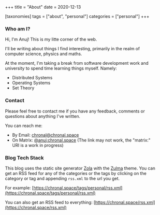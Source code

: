 +++
title = "About"
date = 2020-12-13

[taxonomies]
tags = ["about", "personal"]
categories = ["personal"]
+++

### Who am I?
Hi, I'm Anuj! This is my litte corner of the web.

I'll be writing about things I find interesting, primarily in the realm of computer science, physics and maths.

At the moment, I'm taking a break from software development work and university to spend time learning things myself. Namely:
- Distributed Systems
- Operating Systems
- Set Theory

### Contact
Please feel free to contact me if you have any feedback, comments or questions about anything I've written.

You can reach me:
- By Email: [chronal@chronal.space](mailto:chronal@chronal.space)
- On Matrix: [@anuj:chronal.space](matrix:@anuj:chronal.space) (The link may not work, the "matrix:" URI is a work in progress)

### Blog Tech Stack
This blog uses the static site generator [Zola](https://www.getzola.org) with the [Zulma](https://github.com/Worble/Zulma) theme.
You can get an RSS feed for any of the categories or the tags by clicking on the category or tag and appending `rss.xml` to the url you get.

For example: [https://chronal.space/tags/personal/rss.xml](https://chronal.space/tags/personal/rss.xml)

You can also get an RSS feed to everything: [https://chronal.space/rss.xml](https://chronal.space/rss.xml)
